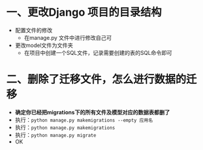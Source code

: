 # 一、更改Django 项目的目录结构

- 配置文件的修改
  - 在manage.py 文件中进行修改自己可
- 更改model文件为文件夹
  - 在项目中创建一个SQL文件，记录需要创建的表的SQL命令即可



# 二、删除了迁移文件，怎么进行数据的迁移

- **确定你已经把migrations下的所有文件及模型对应的数据表都删了**
- 执行：`python manage.py makemigrations --empty 应用名`
- 执行：`python manage.py makemigrations`
- 执行：`python manage.py migrate`
- OK